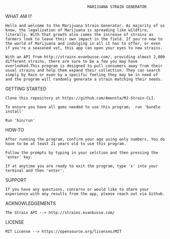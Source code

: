                                         MARIJUANA STRAIN GENERATOR



WHAT AM I?

    Hello and welcome to the Marijuana Strain Generator. As majority of us know, the legalization of Marijuana is spreading like wildfire, literally. With that growth also comes the increase of strains as farmers look to leave their own impact in the field. If you're new to the world of Marijuana and indulging in all it has to offer, or even if you're a seasoned vet, this app can open your eyes to new strains. 
    
    With an API from http://strains.evanbusse.com/, providing almost 2,000 different strains, there are sure to be a few you may have overlooked.This program is designed to pull consumers away from their usual strains and help them expand their collection. They can search simply by Race or even by a specific feeling they may be in need of and the program will randomly generate a strain matching their needs.

    
GETTING STARTED
    
    Clone this repository at https://github.com/Amonsta/MJ-Strain-CLI.

    To ensure you have all gems needed to use this program;  run 'bundle install'

    Run 'bin/run'

HOW-TO

    After running the program, confirm your age using only numbers. You do have to be at least 21 years old to use this program.

    Follow the prompts by typing in your selction and then pressing the 'enter' key.

    If at anytime you are ready to exit the program, type 'x' into your terminal and then 'enter'.

SUPPORT

    If you have any questions, concerns or would like to share your experience with any results from the app, please reach out via Github.

ACKNOWLEDGEMENTS

    The Strain API --> http://strains.evanbusse.com/

LICENSE

    MIT License --> https://opensource.org/licenses/MIT



